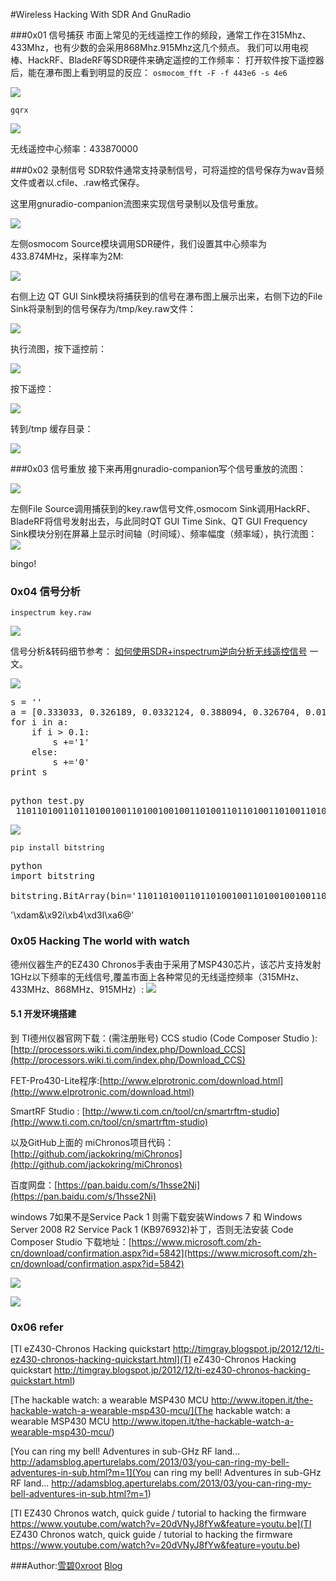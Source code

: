 #Wireless Hacking With SDR And GnuRadio

###0x01 信号捕获
市面上常见的无线遥控工作的频段，通常工作在315Mhz、433Mhz，也有少数的会采用868Mhz.915Mhz这几个频点。
我们可以用电视棒、HackRF、BladeRF等SDR硬件来确定遥控的工作频率：
打开软件按下遥控器后，能在瀑布图上看到明显的反应：
`osmocom_fft -F -f 443e6 -s 4e6`

![](http://image.3001.net/images/20160906/14731396517189.png)

`gqrx`

![](http://image.3001.net/images/20160906/14731399552822.png)

无线遥控中心频率：433870000

###0x02 录制信号
SDR软件通常支持录制信号，可将遥控的信号保存为wav音频文件或者以.cfile、.raw格式保存。

这里用gnuradio-companion流图来实现信号录制以及信号重放。

![](http://image.3001.net/images/20160906/14731408275359.png)

左侧osmocom Source模块调用SDR硬件，我们设置其中心频率为433.874MHz，采样率为2M:

![](http://image.3001.net/images/20160906/14731410493905.png)

右侧上边 QT GUI Sink模块将捕获到的信号在瀑布图上展示出来，右侧下边的File Sink将录制到的信号保存为/tmp/key.raw文件：

![](http://image.3001.net/images/20160906/14731412508422.png)

执行流图，按下遥控前：

![](http://image.3001.net/images/20160906/14731414379973.png)

按下遥控：

![](http://image.3001.net/images/20160906/14731416435960.png)

转到/tmp 缓存目录：

![](http://image.3001.net/images/20160906/14731418105787.png)

###0x03 信号重放
接下来再用gnuradio-companion写个信号重放的流图：

![](http://image.3001.net/images/20160906/14731422579853.png)

左侧File Source调用捕获到的key.raw信号文件,osmocom Sink调用HackRF、BladeRF将信号发射出去，与此同时QT GUI Time Sink、QT GUI Frequency Sink模块分别在屏幕上显示时间轴（时间域）、频率幅度（频率域），执行流图：
![](http://image.3001.net/images/20160906/14731427257276.png)

bingo!

### 0x04 信号分析

`inspectrum key.raw`

![](http://image.3001.net/images/20160907/14732280661074.png)

信号分析&转码细节参考：
[如何使用SDR+inspectrum逆向分析无线遥控信号](https://github.com/cn0xroot/cn0xroot.github.io/tree/master/SDR/signal-analysis)
一文。

![](http://image.3001.net/images/20160907/1473228141351.png)

<pre>
s = ''
a = [0.333033, 0.326189, 0.0332124, 0.388094, 0.326704, 0.0154539, 0.322883, 0.0270275, 0.0150091, 0.443235, 0.362946, 0.027745, 0.430879, 0.443824, 0.0277048, 0.330736, 0.0290668, 0.0133217, 0.376686, 0.0123277, 0.00931546, 0.446231, 0.397617, 0.0162406, 0.447861, 0.0050071, 0.0109479, 0.389289, 0.0271959, 0.0138626, 0.32109, 0.0268736, 0.0129828, 0.401142, 0.326009, 0.0303488, 0.379368, 0.0229494, 0.0134011, 0.318115, 0.346288, 0.017666, 0.333818, 0.326769, 0.0141554, 0.341832, 0.0291055, 0.0153984, 0.446665, 0.399975, 0.024566, 0.316297, 0.0159851, 0.010876, 0.428384, 0.444201, 0.0214323, 0.376211, 0.00628675, 0.0105036, 0.44565, 0.0195615, 0.012549, 0.445242, 0.366523, 0.0225733, 0.324775, 0.0192127, 0.0134437, 0.318991, 0.381386, 0.0149852, 0.00882163, 0.447015]
for i in a:
	if i > 0.1:
		s +='1'
	else:
		s +='0'
print s		
		</pre>
<pre>
python test.py 
 11011010011011010010011010010010011010011011010011010011010010011010011001
</pre> 
 
![](http://image.3001.net/images/20160907/14732283689846.png)

`pip install bitstring`
<pre>
python
import bitstring

bitstring.BitArray(bin='11011010011011010010011010010010011010011011010011010011010010011010011001').tobytes()
</pre>		

'\xdam&\x92i\xb4\xd3I\xa6@'

### 0x05 Hacking The world with watch
德州仪器生产的EZ430 Chronos手表由于采用了MSP430芯片，该芯片支持发射1GHz以下频率的无线信号,覆盖市面上各种常见的无线遥控频率（315MHz、433MHz、868MHz、915MHz）:
![](http://image.3001.net/images/20160907/14732312105191.png)
#### 5.1 开发环境搭建
到 TI德州仪器官网下载：(需注册账号)
CCS studio (Code Composer Studio ):[http://processors.wiki.ti.com/index.php/Download_CCS](http://processors.wiki.ti.com/index.php/Download_CCS)

FET-Pro430-Lite程序:[http://www.elprotronic.com/download.html](http://www.elprotronic.com/download.html)

SmartRF Studio : [http://www.ti.com.cn/tool/cn/smartrftm-studio](http://www.ti.com.cn/tool/cn/smartrftm-studio)

以及GitHub上面的 miChronos项目代码：[http://github.com/jackokring/miChronos](http://github.com/jackokring/miChronos)

百度网盘：[https://pan.baidu.com/s/1hsse2Ni](https://pan.baidu.com/s/1hsse2Ni)

windows 7如果不是Service Pack 1 则需下载安装Windows 7 和 Windows Server 2008 R2 Service Pack 1 (KB976932)补丁，否则无法安装 Code Composer Studio
下载地址：[https://www.microsoft.com/zh-cn/download/confirmation.aspx?id=5842](https://www.microsoft.com/zh-cn/download/confirmation.aspx?id=5842)

![](http://image.3001.net/images/20160907/14732297441519.png)

![](http://image.3001.net/images/20160907/14732320781614.png)

### 0x06 refer
[TI eZ430-Chronos Hacking quickstart http://timgray.blogspot.jp/2012/12/ti-ez430-chronos-hacking-quickstart.html](TI eZ430-Chronos Hacking quickstart http://timgray.blogspot.jp/2012/12/ti-ez430-chronos-hacking-quickstart.html)



[The hackable watch: a wearable MSP430 MCU  http://www.itopen.it/the-hackable-watch-a-wearable-msp430-mcu/](The hackable watch: a wearable MSP430 MCU  http://www.itopen.it/the-hackable-watch-a-wearable-msp430-mcu/)

[You can ring my bell! Adventures in sub-GHz RF land...  http://adamsblog.aperturelabs.com/2013/03/you-can-ring-my-bell-adventures-in-sub.html?m=1](You can ring my bell! Adventures in sub-GHz RF land...  http://adamsblog.aperturelabs.com/2013/03/you-can-ring-my-bell-adventures-in-sub.html?m=1)

[TI EZ430 Chronos watch, quick guide / tutorial to hacking the firmware  https://www.youtube.com/watch?v=20dVNyJ8fYw&feature=youtu.be](TI EZ430 Chronos watch, quick guide / tutorial to hacking the firmware  https://www.youtube.com/watch?v=20dVNyJ8fYw&feature=youtu.be)

###Author:[雪碧0xroot](http://www.0xroot.cn) [Blog](http://www.spriteking.com)


